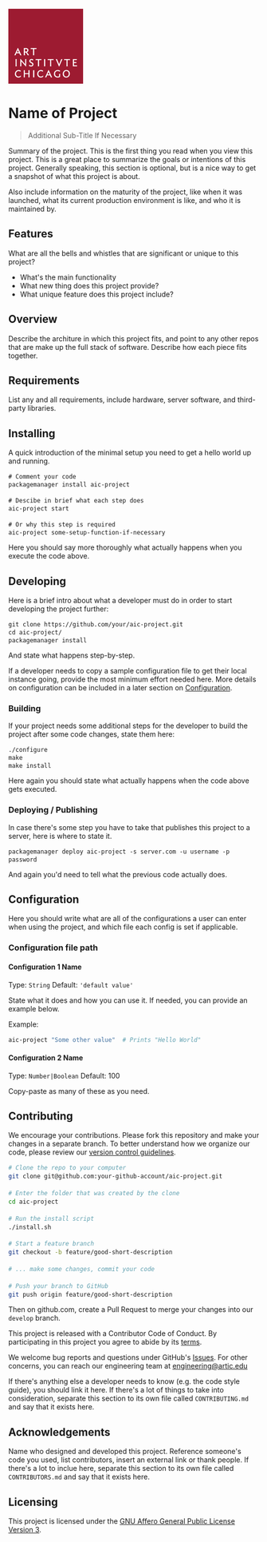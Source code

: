 ![Art Institute of Chicago](https://raw.githubusercontent.com/Art-Institute-of-Chicago/template/master/aic-logo.gif)

# Name of Project
> Additional Sub-Title If Necessary

Summary of the project. This is the first thing you read when you view this
project. This is a great place to summarize the goals or intentions of this
project. Generally speaking, this section is optional, but is a nice way to
get a snapshot of what this project is about.

Also include information on the maturity of the project, like when it was
launched, what its current production environment is like, and who it is
maintained by.

## Features

What are all the bells and whistles that are significant or unique to this project?

* What's the main functionality
* What new thing does this project provide?
* What unique feature does this project include?

## Overview

Describe the architure in which this project fits, and point to any other repos
that are make up the full stack of software. Describe how each piece fits
together.

## Requirements

List any and all requirements, include hardware, server software, and third-party
libraries.

## Installing

A quick introduction of the minimal setup you need to get a hello world up and
running.

```shell
# Comment your code
packagemanager install aic-project

# Descibe in brief what each step does
aic-project start

# Or why this step is required
aic-project some-setup-function-if-necessary
```

Here you should say more thoroughly what actually happens when you execute the code above.

## Developing

Here is a brief intro about what a developer must do in order to start developing
the project further:

```shell
git clone https://github.com/your/aic-project.git
cd aic-project/
packagemanager install
```

And state what happens step-by-step.

If a developer needs to copy a sample configuration file to get their local instance
going, provide the most minimum effort needed here. More details on configuration can
be included in a later section on [Configuration](#configuration).

### Building

If your project needs some additional steps for the developer to build the
project after some code changes, state them here:

```shell
./configure
make
make install
```

Here again you should state what actually happens when the code above gets
executed.

### Deploying / Publishing

In case there's some step you have to take that publishes this project to a
server, here is where to state it.

```shell
packagemanager deploy aic-project -s server.com -u username -p password
```

And again you'd need to tell what the previous code actually does.

## Configuration

Here you should write what are all of the configurations a user can enter when
using the project, and which file each config is set if applicable.

### Configuration file path

#### Configuration 1 Name
Type: `String`
Default: `'default value'`

State what it does and how you can use it. If needed, you can provide
an example below.

Example:
```bash
aic-project "Some other value"  # Prints "Hello World"
```

#### Configuration 2 Name
Type: `Number|Boolean`
Default: 100

Copy-paste as many of these as you need.

## Contributing

We encourage your contributions. Please fork this repository and make your changes in a separate branch. To better understand how we organize our code, please review our [version control guidelines](https://docs.google.com/document/d/1B-27HBUc6LDYHwvxp3ILUcPTo67VFIGwo5Hiq4J9Jjw).

```bash
# Clone the repo to your computer
git clone git@github.com:your-github-account/aic-project.git

# Enter the folder that was created by the clone
cd aic-project

# Run the install script
./install.sh

# Start a feature branch
git checkout -b feature/good-short-description

# ... make some changes, commit your code

# Push your branch to GitHub
git push origin feature/good-short-description
```

Then on github.com, create a Pull Request to merge your changes into our
`develop` branch.

This project is released with a Contributor Code of Conduct. By participating in
this project you agree to abide by its [terms](CODE_OF_CONDUCT.md).

We welcome bug reports and questions under GitHub's [Issues](issues). For other concerns, you can reach our engineering team at [engineering@artic.edu](mailto:engineering@artic.edu)

If there's anything else a developer needs to know (e.g. the code style
guide), you should link it here. If there's a lot of things to take into
consideration, separate this section to its own file called `CONTRIBUTING.md`
and say that it exists here.

## Acknowledgements

Name who designed and developed this project. Reference someone's code you used,
list contributors, insert an external link or thank people. If there's a lot to
inclue here, separate this section to its own file called `CONTRIBUTORS.md` and
say that it exists here.

## Licensing

This project is licensed under the [GNU Affero General Public License
Version 3](LICENSE).
